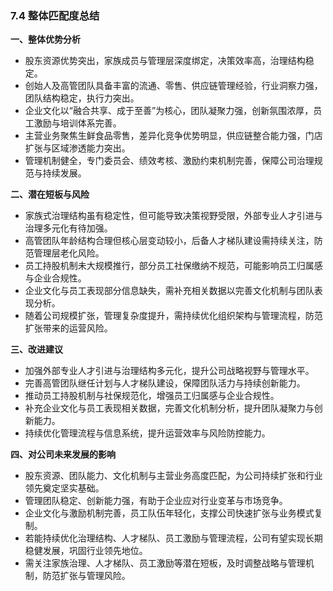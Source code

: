 ### 7.4 整体匹配度总结

**一、整体优势分析**
- 股东资源优势突出，家族成员与管理层深度绑定，决策效率高，治理结构稳定。
- 创始人及高管团队具备丰富的流通、零售、供应链管理经验，行业洞察力强，团队结构稳定，执行力突出。
- 企业文化以“融合共享、成于至善”为核心，团队凝聚力强，创新氛围浓厚，员工激励与培训体系完善。
- 主营业务聚焦生鲜食品零售，差异化竞争优势明显，供应链整合能力强，门店扩张与区域渗透能力突出。
- 管理机制健全，专门委员会、绩效考核、激励约束机制完善，保障公司治理规范与持续发展。

**二、潜在短板与风险**
- 家族式治理结构虽有稳定性，但可能导致决策视野受限，外部专业人才引进与治理多元化有待加强。
- 高管团队年龄结构合理但核心层变动较小，后备人才梯队建设需持续关注，防范管理层老化风险。
- 员工持股机制未大规模推行，部分员工社保缴纳不规范，可能影响员工归属感与企业合规性。
- 企业文化与员工表现部分信息缺失，需补充相关数据以完善文化机制与团队表现分析。
- 随着公司规模扩张，管理复杂度提升，需持续优化组织架构与管理流程，防范扩张带来的运营风险。

**三、改进建议**
- 加强外部专业人才引进与治理结构多元化，提升公司战略视野与管理水平。
- 完善高管团队继任计划与人才梯队建设，保障团队活力与持续创新能力。
- 推动员工持股机制与社保规范化，增强员工归属感与企业合规性。
- 补充企业文化与员工表现相关数据，完善文化机制分析，提升团队凝聚力与创新能力。
- 持续优化管理流程与信息系统，提升运营效率与风险防控能力。

**四、对公司未来发展的影响**
- 股东资源、团队能力、文化机制与主营业务高度匹配，为公司持续扩张和行业领先奠定坚实基础。
- 管理团队稳定、创新能力强，有助于企业应对行业变革与市场竞争。
- 企业文化与激励机制完善，员工队伍年轻化，支撑公司快速扩张与业务模式复制。
- 若能持续优化治理结构、人才梯队、员工激励与管理流程，公司有望实现长期稳健发展，巩固行业领先地位。
- 需关注家族治理、人才梯队、员工激励等潜在短板，及时调整战略与管理机制，防范扩张与管理风险。

